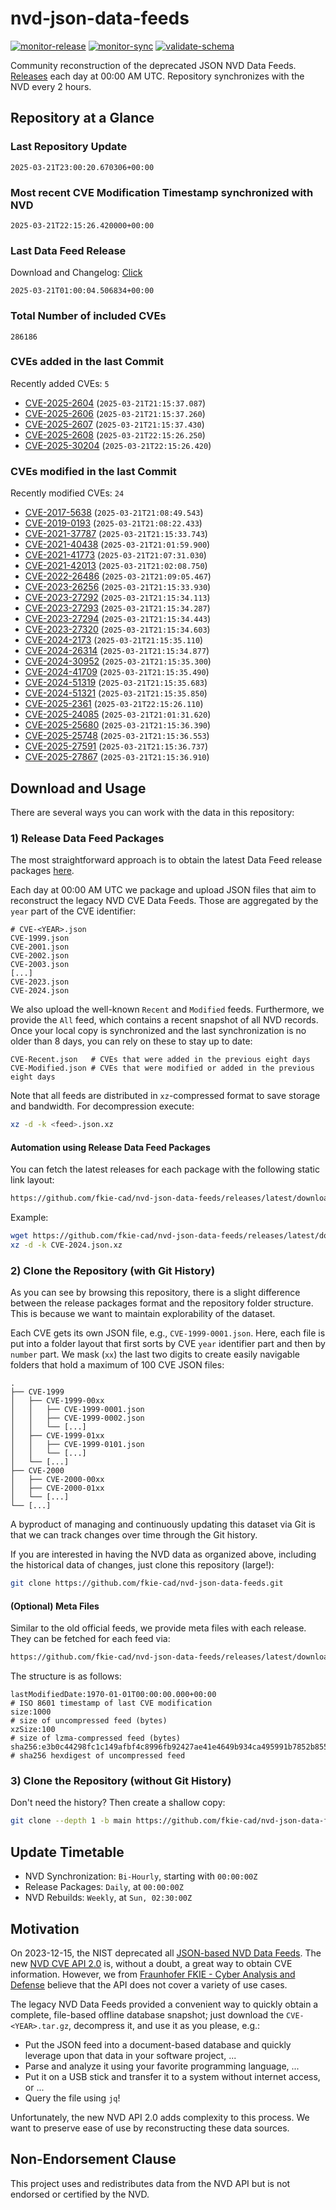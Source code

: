 # nvd-json-data-feeds

[![monitor-release](https://github.com/fkie-cad/nvd-json-data-feeds/actions/workflows/monitor_release.yml/badge.svg)](https://github.com/fkie-cad/nvd-json-data-feeds/actions/workflows/monitor_release.yml)
[![monitor-sync](https://github.com/fkie-cad/nvd-json-data-feeds/actions/workflows/monitor_sync.yml/badge.svg)](https://github.com/fkie-cad/nvd-json-data-feeds/actions/workflows/monitor_sync.yml)
[![validate-schema](https://github.com/fkie-cad/nvd-json-data-feeds/actions/workflows/validate_schema.yml/badge.svg)](https://github.com/fkie-cad/nvd-json-data-feeds/actions/workflows/validate_schema.yml)

Community reconstruction of the deprecated JSON NVD Data Feeds.
[Releases](https://github.com/fkie-cad/nvd-json-data-feeds/releases/latest) each day at 00:00 AM UTC.
Repository synchronizes with the NVD every 2 hours.

## Repository at a Glance

### Last Repository Update

```plain
2025-03-21T23:00:20.670306+00:00
```

### Most recent CVE Modification Timestamp synchronized with NVD

```plain
2025-03-21T22:15:26.420000+00:00
```

### Last Data Feed Release

Download and Changelog: [Click](https://github.com/fkie-cad/nvd-json-data-feeds/releases/latest)

```plain
2025-03-21T01:00:04.506834+00:00
```

### Total Number of included CVEs

```plain
286186
```

### CVEs added in the last Commit

Recently added CVEs: `5`

- [CVE-2025-2604](CVE-2025/CVE-2025-26xx/CVE-2025-2604.json) (`2025-03-21T21:15:37.087`)
- [CVE-2025-2606](CVE-2025/CVE-2025-26xx/CVE-2025-2606.json) (`2025-03-21T21:15:37.260`)
- [CVE-2025-2607](CVE-2025/CVE-2025-26xx/CVE-2025-2607.json) (`2025-03-21T21:15:37.430`)
- [CVE-2025-2608](CVE-2025/CVE-2025-26xx/CVE-2025-2608.json) (`2025-03-21T22:15:26.250`)
- [CVE-2025-30204](CVE-2025/CVE-2025-302xx/CVE-2025-30204.json) (`2025-03-21T22:15:26.420`)


### CVEs modified in the last Commit

Recently modified CVEs: `24`

- [CVE-2017-5638](CVE-2017/CVE-2017-56xx/CVE-2017-5638.json) (`2025-03-21T21:08:49.543`)
- [CVE-2019-0193](CVE-2019/CVE-2019-01xx/CVE-2019-0193.json) (`2025-03-21T21:08:22.433`)
- [CVE-2021-37787](CVE-2021/CVE-2021-377xx/CVE-2021-37787.json) (`2025-03-21T21:15:33.743`)
- [CVE-2021-40438](CVE-2021/CVE-2021-404xx/CVE-2021-40438.json) (`2025-03-21T21:01:59.900`)
- [CVE-2021-41773](CVE-2021/CVE-2021-417xx/CVE-2021-41773.json) (`2025-03-21T21:07:31.030`)
- [CVE-2021-42013](CVE-2021/CVE-2021-420xx/CVE-2021-42013.json) (`2025-03-21T21:02:08.750`)
- [CVE-2022-26486](CVE-2022/CVE-2022-264xx/CVE-2022-26486.json) (`2025-03-21T21:09:05.467`)
- [CVE-2023-26256](CVE-2023/CVE-2023-262xx/CVE-2023-26256.json) (`2025-03-21T21:15:33.930`)
- [CVE-2023-27292](CVE-2023/CVE-2023-272xx/CVE-2023-27292.json) (`2025-03-21T21:15:34.113`)
- [CVE-2023-27293](CVE-2023/CVE-2023-272xx/CVE-2023-27293.json) (`2025-03-21T21:15:34.287`)
- [CVE-2023-27294](CVE-2023/CVE-2023-272xx/CVE-2023-27294.json) (`2025-03-21T21:15:34.443`)
- [CVE-2023-27320](CVE-2023/CVE-2023-273xx/CVE-2023-27320.json) (`2025-03-21T21:15:34.603`)
- [CVE-2024-2173](CVE-2024/CVE-2024-21xx/CVE-2024-2173.json) (`2025-03-21T21:15:35.110`)
- [CVE-2024-26314](CVE-2024/CVE-2024-263xx/CVE-2024-26314.json) (`2025-03-21T21:15:34.877`)
- [CVE-2024-30952](CVE-2024/CVE-2024-309xx/CVE-2024-30952.json) (`2025-03-21T21:15:35.300`)
- [CVE-2024-41709](CVE-2024/CVE-2024-417xx/CVE-2024-41709.json) (`2025-03-21T21:15:35.490`)
- [CVE-2024-51319](CVE-2024/CVE-2024-513xx/CVE-2024-51319.json) (`2025-03-21T21:15:35.683`)
- [CVE-2024-51321](CVE-2024/CVE-2024-513xx/CVE-2024-51321.json) (`2025-03-21T21:15:35.850`)
- [CVE-2025-2361](CVE-2025/CVE-2025-23xx/CVE-2025-2361.json) (`2025-03-21T22:15:26.110`)
- [CVE-2025-24085](CVE-2025/CVE-2025-240xx/CVE-2025-24085.json) (`2025-03-21T21:01:31.620`)
- [CVE-2025-25680](CVE-2025/CVE-2025-256xx/CVE-2025-25680.json) (`2025-03-21T21:15:36.390`)
- [CVE-2025-25748](CVE-2025/CVE-2025-257xx/CVE-2025-25748.json) (`2025-03-21T21:15:36.553`)
- [CVE-2025-27591](CVE-2025/CVE-2025-275xx/CVE-2025-27591.json) (`2025-03-21T21:15:36.737`)
- [CVE-2025-27867](CVE-2025/CVE-2025-278xx/CVE-2025-27867.json) (`2025-03-21T21:15:36.910`)


## Download and Usage

There are several ways you can work with the data in this repository:

### 1) Release Data Feed Packages

The most straightforward approach is to obtain the latest Data Feed release packages [here](https://github.com/fkie-cad/nvd-json-data-feeds/releases/latest).

Each day at 00:00 AM UTC we package and upload JSON files that aim to reconstruct the legacy NVD CVE Data Feeds.
Those are aggregated by the `year` part of the CVE identifier:

```
# CVE-<YEAR>.json
CVE-1999.json
CVE-2001.json
CVE-2002.json
CVE-2003.json
[...]
CVE-2023.json
CVE-2024.json
```

We also upload the well-known `Recent` and `Modified` feeds.
Furthermore, we provide the `All` feed, which contains a recent snapshot of all NVD records.
Once your local copy is synchronized and the last synchronization is no older than 8 days, you can rely on these to stay up to date:

```plain
CVE-Recent.json   # CVEs that were added in the previous eight days
CVE-Modified.json # CVEs that were modified or added in the previous eight days
```

Note that all feeds are distributed in `xz`-compressed format to save storage and bandwidth.
For decompression execute:

```sh
xz -d -k <feed>.json.xz
```

#### Automation using Release Data Feed Packages

You can fetch the latest releases for each package with the following static link layout:

```sh
https://github.com/fkie-cad/nvd-json-data-feeds/releases/latest/download/CVE-<YEAR>.json.xz
```

Example:

```sh
wget https://github.com/fkie-cad/nvd-json-data-feeds/releases/latest/download/CVE-2024.json.xz
xz -d -k CVE-2024.json.xz
```

### 2) Clone the Repository (with Git History)

As you can see by browsing this repository, there is a slight difference between the release packages format and the repository folder structure.
This is because we want to maintain explorability of the dataset.

Each CVE gets its own JSON file, e.g., `CVE-1999-0001.json`.
Here, each file is put into a folder layout that first sorts by CVE `year` identifier part and then by `number` part.
We mask (`xx`) the last two digits to create easily navigable folders that hold a maximum of 100 CVE JSON files:

```plain
.
├── CVE-1999
│   ├── CVE-1999-00xx
│   │   ├── CVE-1999-0001.json
│   │   ├── CVE-1999-0002.json
│   │   └── [...]
│   ├── CVE-1999-01xx
│   │   ├── CVE-1999-0101.json
│   │   └── [...]
│   └── [...]
├── CVE-2000
│   ├── CVE-2000-00xx
│   ├── CVE-2000-01xx
│   └── [...]
└── [...]
```

A byproduct of managing and continuously updating this dataset via Git is that we can track changes over time through the Git history.

If you are interested in having the NVD data as organized above, including the historical data of changes, just clone this repository (large!):

```sh
git clone https://github.com/fkie-cad/nvd-json-data-feeds.git
```

#### (Optional) Meta Files

Similar to the old official feeds, we provide meta files with each release. They can be fetched for each feed via:

```sh
https://github.com/fkie-cad/nvd-json-data-feeds/releases/latest/download/CVE-<YEAR>.meta
```

The structure is as follows:

```plain
lastModifiedDate:1970-01-01T00:00:00.000+00:00                          # ISO 8601 timestamp of last CVE modification
size:1000                                                               # size of uncompressed feed (bytes)
xzSize:100                                                              # size of lzma-compressed feed (bytes)
sha256:e3b0c44298fc1c149afbf4c8996fb92427ae41e4649b934ca495991b7852b855 # sha256 hexdigest of uncompressed feed
```

### 3) Clone the Repository (without Git History)

Don't need the history? Then create a shallow copy:

```sh
git clone --depth 1 -b main https://github.com/fkie-cad/nvd-json-data-feeds.git
```


## Update Timetable

* NVD Synchronization: `Bi-Hourly`, starting with `00:00:00Z`
* Release Packages: `Daily`, at `00:00:00Z`
* NVD Rebuilds: `Weekly`, at `Sun, 02:30:00Z`


## Motivation

On 2023-12-15, the NIST deprecated all [JSON-based NVD Data Feeds](https://nvd.nist.gov/vuln/data-feeds#divRetirementBanner-1).
The new [NVD CVE API 2.0](https://nvd.nist.gov/developers/vulnerabilities) is, without a doubt, a great way to obtain CVE information.
However, we from [Fraunhofer FKIE - Cyber Analysis and Defense](https://www.fkie.fraunhofer.de/en/departments/cad.html) believe that the API does not cover a variety of use cases.

The legacy NVD Data Feeds provided a convenient way to quickly obtain a complete, file-based offline database snapshot; just download the `CVE-<YEAR>.tar.gz`, decompress it, and use it as you please, e.g.:

- Put the JSON feed into a document-based database and quickly leverage upon that data in your software project, ...
- Parse and analyze it using your favorite programming language, ...
- Put it on a USB stick and transfer it to a system without internet access, or ...
- Query the file using `jq`!

Unfortunately, the new NVD API 2.0 adds complexity to this process.
We want to preserve ease of use by reconstructing these data sources.

## Non-Endorsement Clause

This project uses and redistributes data from the NVD API but is not endorsed or certified by the NVD.